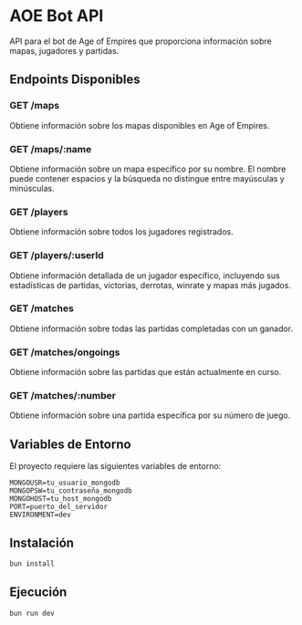 # AOE Bot API

API para el bot de Age of Empires que proporciona información sobre mapas, jugadores y partidas.

## Endpoints Disponibles

### GET /maps
Obtiene información sobre los mapas disponibles en Age of Empires.

### GET /maps/:name
Obtiene información sobre un mapa específico por su nombre. El nombre puede contener espacios y la búsqueda no distingue entre mayúsculas y minúsculas.

### GET /players
Obtiene información sobre todos los jugadores registrados.

### GET /players/:userId
Obtiene información detallada de un jugador específico, incluyendo sus estadísticas de partidas, victorias, derrotas, winrate y mapas más jugados.

### GET /matches
Obtiene información sobre todas las partidas completadas con un ganador.

### GET /matches/ongoings
Obtiene información sobre las partidas que están actualmente en curso.

### GET /matches/:number
Obtiene información sobre una partida específica por su número de juego.

## Variables de Entorno

El proyecto requiere las siguientes variables de entorno:

```env
MONGOUSR=tu_usuario_mongodb
MONGOPSW=tu_contraseña_mongodb
MONGOHOST=tu_host_mongodb
PORT=puerto_del_servidor
ENVIRONMENT=dev
```

## Instalación

```bash
bun install
```

## Ejecución

```bash
bun run dev
```
